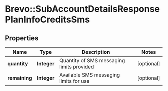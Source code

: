 # Brevo::SubAccountDetailsResponsePlanInfoCreditsSms

## Properties
Name | Type | Description | Notes
------------ | ------------- | ------------- | -------------
**quantity** | **Integer** | Quantity of SMS messaging limits provided | [optional] 
**remaining** | **Integer** | Available SMS messaging limits for use | [optional] 


